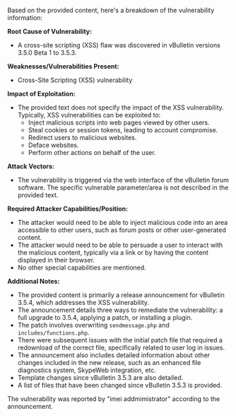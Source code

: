 Based on the provided content, here's a breakdown of the vulnerability information:

**Root Cause of Vulnerability:**
- A cross-site scripting (XSS) flaw was discovered in vBulletin versions 3.5.0 Beta 1 to 3.5.3.

**Weaknesses/Vulnerabilities Present:**
- Cross-Site Scripting (XSS) vulnerability

**Impact of Exploitation:**
- The provided text does not specify the impact of the XSS vulnerability. Typically, XSS vulnerabilities can be exploited to:
    - Inject malicious scripts into web pages viewed by other users.
    - Steal cookies or session tokens, leading to account compromise.
    - Redirect users to malicious websites.
    - Deface websites.
    - Perform other actions on behalf of the user.

**Attack Vectors:**
- The vulnerability is triggered via the web interface of the vBulletin forum software. The specific vulnerable parameter/area is not described in the provided text.

**Required Attacker Capabilities/Position:**
- The attacker would need to be able to inject malicious code into an area accessible to other users, such as forum posts or other user-generated content.
- The attacker would need to be able to persuade a user to interact with the malicious content, typically via a link or by having the content displayed in their browser.
- No other special capabilities are mentioned.

**Additional Notes:**
- The provided content is primarily a release announcement for vBulletin 3.5.4, which addresses the XSS vulnerability.
- The announcement details three ways to remediate the vulnerability: a full upgrade to 3.5.4, applying a patch, or installing a plugin.
- The patch involves overwriting `sendmessage.php` and `includes/functions.php`.
- There were subsequent issues with the initial patch file that required a redownload of the correct file, specifically related to user log in issues.
- The announcement also includes detailed information about other changes included in the new release, such as an enhanced file diagnostics system, SkypeWeb integration, etc.
- Template changes since vBulletin 3.5.3 are also detailed.
- A list of files that have been changed since vBulletin 3.5.3 is provided.

The vulnerability was reported by "imei addmimistrator" according to the announcement.